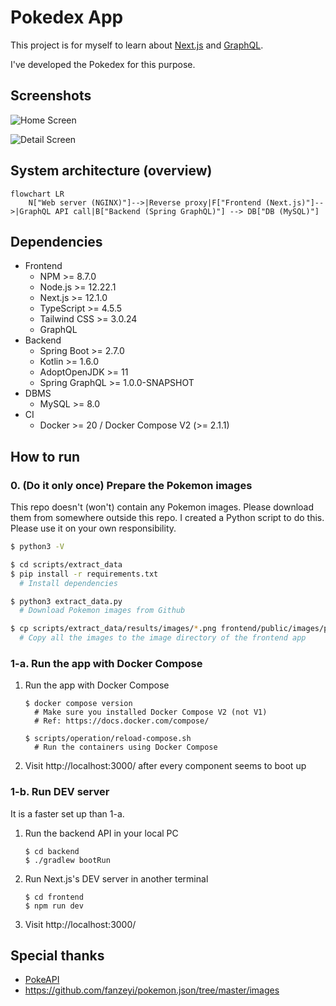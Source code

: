 # Pokedex App

This project is for myself to learn about [Next.js](https://nextjs.org/) and [GraphQL](https://graphql.org/).

I've developed the Pokedex for this purpose.

## Screenshots

![Home Screen](https://user-images.githubusercontent.com/1718146/166686403-d9d80e7c-253e-4b8b-b0ea-ee5a74c27047.png)

![Detail Screen](https://user-images.githubusercontent.com/1718146/166686895-2cbb1923-9888-4ad3-805a-da1fb9eff1ad.png)

## System architecture (overview)

```mermaid
flowchart LR
    N["Web server (NGINX)"]-->|Reverse proxy|F["Frontend (Next.js)"]-->|GraphQL API call|B["Backend (Spring GraphQL)"] --> DB["DB (MySQL)"]
```

## Dependencies

* Frontend
    * NPM >= 8.7.0
    * Node.js >= 12.22.1
    * Next.js >= 12.1.0
    * TypeScript >= 4.5.5
    * Tailwind CSS >= 3.0.24
    * GraphQL
* Backend
    * Spring Boot >= 2.7.0
    * Kotlin >= 1.6.0
    * AdoptOpenJDK >= 11
    * Spring GraphQL >= 1.0.0-SNAPSHOT
* DBMS
    * MySQL >= 8.0
* CI
    * Docker >= 20 / Docker Compose V2 (>= 2.1.1)

## How to run

### 0. (Do it only once) Prepare the Pokemon images

This repo doesn't (won't) contain any Pokemon images. Please download them from somewhere outside this repo.
I created a Python script to do this. Please use it on your own responsibility.

```bash
$ python3 -V

$ cd scripts/extract_data
$ pip install -r requirements.txt
  # Install dependencies

$ python3 extract_data.py
  # Download Pokemon images from Github

$ cp scripts/extract_data/results/images/*.png frontend/public/images/pokemon/
  # Copy all the images to the image directory of the frontend app
```

### 1-a. Run the app with Docker Compose

1. Run the app with Docker Compose
    ```
    $ docker compose version
      # Make sure you installed Docker Compose V2 (not V1)
      # Ref: https://docs.docker.com/compose/
    
    $ scripts/operation/reload-compose.sh
      # Run the containers using Docker Compose
    ```

2. Visit http://localhost:3000/ after every component seems to boot up

### 1-b. Run DEV server

It is a faster set up than 1-a.

1. Run the backend API in your local PC
    
    ```
    $ cd backend
    $ ./gradlew bootRun
    ```
    
2. Run Next.js's DEV server in another terminal
    
    ```
    $ cd frontend
    $ npm run dev
    ```

3. Visit http://localhost:3000/

## Special thanks

* [PokeAPI](https://pokeapi.co/)
* https://github.com/fanzeyi/pokemon.json/tree/master/images